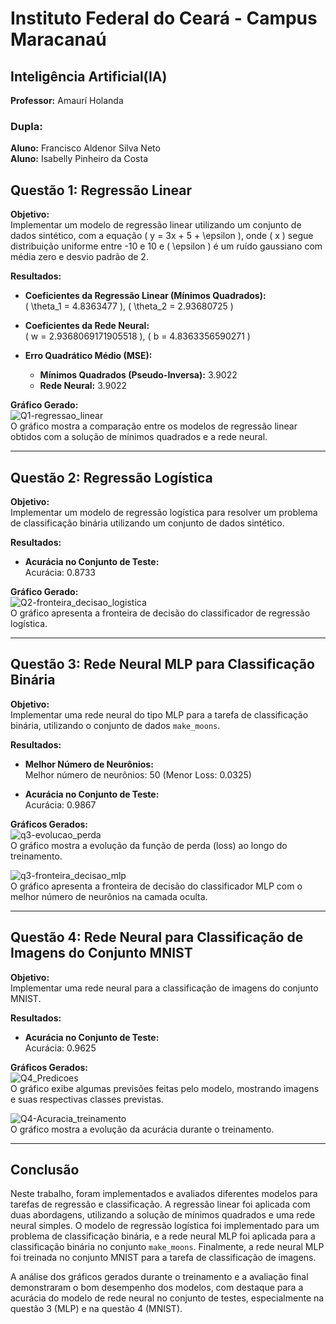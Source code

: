 # **Instituto Federal do Ceará - Campus Maracanaú**  
## Inteligência Artificial(IA)
**Professor:** Amaurí Holanda
### **Dupla:**
**Aluno:** Francisco Aldenor Silva Neto  
**Aluno:** Isabelly Pinheiro da Costa

## Questão 1: Regressão Linear

**Objetivo:**  
Implementar um modelo de regressão linear utilizando um conjunto de dados sintético, com a equação \( y = 3x + 5 + \epsilon \), onde \( x \) segue distribuição uniforme entre -10 e 10 e \( \epsilon \) é um ruído gaussiano com média zero e desvio padrão de 2.

**Resultados:**

- **Coeficientes da Regressão Linear (Mínimos Quadrados):**  
  \( \theta_1 = 4.8363477 \), \( \theta_2 = 2.93680725 \)

- **Coeficientes da Rede Neural:**  
  \( w = 2.9368069171905518 \), \( b = 4.8363356590271 \)

- **Erro Quadrático Médio (MSE):**  
  - **Mínimos Quadrados (Pseudo-Inversa):** 3.9022  
  - **Rede Neural:** 3.9022

**Gráfico Gerado:**  
![Q1-regressao_linear](imagens/Q1-regressao_linear.png)  
O gráfico mostra a comparação entre os modelos de regressão linear obtidos com a solução de mínimos quadrados e a rede neural.

---

## Questão 2: Regressão Logística

**Objetivo:**  
Implementar um modelo de regressão logística para resolver um problema de classificação binária utilizando um conjunto de dados sintético.

**Resultados:**

- **Acurácia no Conjunto de Teste:**  
  Acurácia: 0.8733

**Gráfico Gerado:**  
![Q2-fronteira_decisao_logistica](imagens/Q2-fronteira_decisao_logistica.png)  
O gráfico apresenta a fronteira de decisão do classificador de regressão logística.

---

## Questão 3: Rede Neural MLP para Classificação Binária

**Objetivo:**  
Implementar uma rede neural do tipo MLP para a tarefa de classificação binária, utilizando o conjunto de dados `make_moons`.

**Resultados:**

- **Melhor Número de Neurônios:**  
  Melhor número de neurônios: 50 (Menor Loss: 0.0325)

- **Acurácia no Conjunto de Teste:**  
  Acurácia: 0.9867

**Gráficos Gerados:**  
![q3-evolucao_perda](imagens/q3-evolucao_perda.png)  
O gráfico mostra a evolução da função de perda (loss) ao longo do treinamento.

![q3-fronteira_decisao_mlp](imagens/q3-fronteira_decisao_mlp.png)  
O gráfico apresenta a fronteira de decisão do classificador MLP com o melhor número de neurônios na camada oculta.

---

## Questão 4: Rede Neural para Classificação de Imagens do Conjunto MNIST

**Objetivo:**  
Implementar uma rede neural para a classificação de imagens do conjunto MNIST.

**Resultados:**

- **Acurácia no Conjunto de Teste:**  
  Acurácia: 0.9625

**Gráficos Gerados:**  
![Q4_Predicoes](imagens/Q4_Predicoes.png)  
O gráfico exibe algumas previsões feitas pelo modelo, mostrando imagens e suas respectivas classes previstas.

![Q4-Acuracia_treinamento](imagens/Q4-Acuracia_treinamento.png)  
O gráfico mostra a evolução da acurácia durante o treinamento.

---

## Conclusão

Neste trabalho, foram implementados e avaliados diferentes modelos para tarefas de regressão e classificação. A regressão linear foi aplicada com duas abordagens, utilizando a solução de mínimos quadrados e uma rede neural simples. O modelo de regressão logística foi implementado para um problema de classificação binária, e a rede neural MLP foi aplicada para a classificação binária no conjunto `make_moons`. Finalmente, a rede neural MLP foi treinada no conjunto MNIST para a tarefa de classificação de imagens.

A análise dos gráficos gerados durante o treinamento e a avaliação final demonstraram o bom desempenho dos modelos, com destaque para a acurácia do modelo de rede neural no conjunto de testes, especialmente na questão 3 (MLP) e na questão 4 (MNIST).
